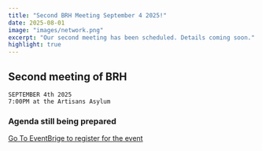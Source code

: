 ```yaml
---
title: "Second BRH Meeting September 4 2025!"
date: 2025-08-01
image: "images/network.png"
excerpt: "Our second meeting has been scheduled. Details coming soon."
highlight: true
---
```

## Second meeting of BRH 

```
SEPTEMBER 4th 2025
7:00PM at the Artisans Asylum
```

### Agenda still being prepared
[Go To EventBrige to register for the event](https://www.eventbrite.com/e/1489641520889?aff=oddtdtcreator)